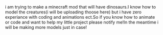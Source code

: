 i am trying to make a minecraft mod that will have dinosaurs.I know how to model the creatures(i will be uploading thoose here) but i have zero experiance with coding and animations ect.So if you know how to animate or code and want to help my little project please notify me!In the meantime i will be making more models just in case!
